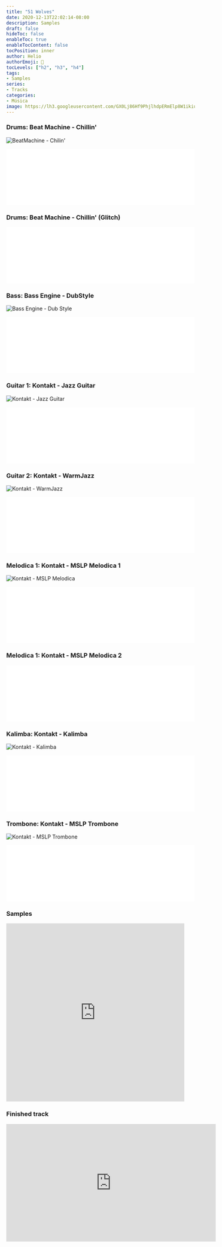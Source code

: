 ```yaml
---
title: "51 Wolves"
date: 2020-12-13T22:02:14-08:00
description: Samples
draft: false
hideToc: false
enableToc: true
enableTocContent: false
tocPosition: inner
author: Helio
authorEmoji: 📡
tocLevels: ["h2", "h3", "h4"]
tags:
- Samples
series:
- Tracks
categories:
- Música
image: https://lh3.googleusercontent.com/GX0Lj86Hf9PhjlhdpERmElp8W1ikiufXLDdstsi_2dt_uhG1W_zHj6VF37M2kyvYjJ60xVd-IY-p_LkRbSAbSvm4aiU5nWlwMGInZ6XtikXePKlkUze1weEgDoBT03f8TGvBVV2SEi3TJMlyuTB3cx7Gj4dcZtlVfaFhiXeqCDruY_G8BM8NTZHGu4iRQQpIZaqjArA5YtslRV9Bt_Kc7uLqyj6VXHBdlNvIsTAd1tIoyS5sMxHLWVjr3jB9wue8xylsS5QbPoAV8WXU3hekyb7T_LeRj7cbNbbkvyrl94mn-DURSLRHYawc5ZJXzpqTYHRhdHUcZaYdGoS2dEHobb0djYQLkSGbmjR9vUiJ7VxRQknSHk78eCjZo61AQeZRtQmISGhvOGFihpFHXplEQBDIpxslKs2SzqY2Xrn4a4SejDg_SA3dVwvj_D6-FXvOWhkQg1YqGKkmb0KFDTXA-r7YZNXrEtluu35uSN9iAl_OFHYFCEDK7riX9w3pQoLkOuH3dWtoIO257gpHRqKthaulJKaAtRyXq1L_zMEbknkFr3puuB01mxqAN7HXf4rF80bKLXR2cL8qAi9pF1p_3VQYa0vqYtv6eQ2YUdrxawNFHPWY6HYNAm8ANIzFykE8Jwa5xIxhpoGdk660x69n-4U5GZA7d3rOnAboqkUV-x_wiJEa7MvsFAaBxoeBdQ=w551-h533-no?authuser=3
---
```



### Drums: Beat Machine - Chillin'

![BeatMachine - Chilin'](https://lh3.googleusercontent.com/AfrDbQLgLQ_u93mU-5blzBep53BFBFJgIbHkBksD6hk-an_PPZ-KeQvm8584cDKr6fKxjFZr7VQVC63SuZ6UeRqSe_PgOw0xGrc60Y_IP_Cmj9U6-8qtnfecgQ1kuJT6bsJrDp_KBgK4PG65PcNL4nOpit2A3X8UMAlIVbfGebBYw0ZBr_2Om-4aUjuxdgxVWT2g9-dh0151jl_717OtWwcJ6AMOsqqkvh5worxHisvjq1_vFQgWYwf9ipaOOaZa_WK8h1m_jxtZywSP5V8Al1ZngjdxAH4vNF8TuIDrLG3f3bSlfRZTFbYKsLaThNpgzRHta_cv2jl2cmTMwU2JoZYrRiAQVe9UApYLR89qFj55G7U0_xb-mDSK7QZEHXVz5Ns9fOaDgDKh0-CIAUhC_AKmp23KNG9c2je_HVfkG16-klN_IyY5DyHMulQ_WzYkCnwk3VCnlVPQw8xoHZRKFM47q--RoL3ERhpRsjDYPnbgT4wQnFq6SaiBE8azcIrsr0-REleQSrX75cm9siXYzz4V0gBxG_-w2Pb5wB1GyoODcHUbixRQ59PuM3Q9bAgpiDfqvQDq9gksl9FPuhN3ae0p1af2m6dTgmugclAXx6Z0Lk2BqqXGZ281zhS9Xln0eC95o2RrNgvAQL5kXCBBI_LaK7Ce4bF2QlN_aV44rnuLF40rsE871O-sDhzjnA=w662-h298-no?authuser=3)

<iframe src="//yourlisten.com/embed/html5?17806920" frameborder="0"
                            style='width:100%;'></iframe>

### Drums: Beat Machine - Chillin' (Glitch)

<iframe
                            src="//yourlisten.com/embed/html5?17806931" frameborder="0"
                            style='width:100%;'></iframe>

### Bass: Bass Engine - DubStyle

![Bass Engine - Dub Style](https://lh3.googleusercontent.com/_pfbXLX1N8xskQfN9z7XLjN3Wj2ikKsIo5UuQ6VAKFaJkjSAuyME6uESg_vFz4VlCVvYi6-d8THckoJdsJ4UVvF8H5fBO50tSatAOmvWrd3ANw5yEBWEf8_8ZC2TFfXre_miDcdZuohx5sJF3Yef63W0Pbo_8glAl1cFYV-DUUNFl1HyZHiKlA1s292hSWOoT7bqxxeQQItCNRlD-1MfGFXI6FIF1Lu9WnZwqK74zbqN5Hc1QcVpzFR0Fkk68ObzoMx-uzrtIVJ-7uWNcNTnaIn34FO-wjpgCxjfaf8mgRQ8hNjmLRA5hIXKoE-qkFoBJKKg4V56NGpOV4p9MqNRRrRniFVyaehi9P0wAL3jSZHSmSD4Dy_sNBhOlr2Oc81Z26zMsQsnb7ZerfXl0rsg-rjKGP2xiBya3hSj1-NgvgpHnPFdl-nLRFW0flQoT6QqgpZWbHUBwPirLsfHyvFtuiJKxMdgVBN0fnT9JiDsu9oxdXezZU5JDTX7rsF8UhcqnxoVFsqZpyefH0vO0eC0wQJQ0ZkJFAQV2MQ9_V3OAFck6FYqEyl0k-t1aCMV1AxLjS8PI0lELVCKg9DpjuucR8nw6EHAANxF9nschxCV9TSTuq1rrIxqEvkcGTKxD62LUpI-OF83tH2lukNPKi94JQVRAcjgDIcDlcZjyp4lCLMEwL1R3Ay92BDzQ7BSgg=w704-h502-no?authuser=3)

<iframe
                            src="//yourlisten.com/embed/html5?17806932" frameborder="0"
                            style='width:100%;'></iframe>

### Guitar 1: Kontakt - Jazz Guitar

![Kontakt - Jazz Guitar](https://lh3.googleusercontent.com/JuRQaflbMNT6WcQ6Ocv1z92vKR9V6HVqsjiPxpO0xlrff2pXreSjf-EGsaDqSIk1kDf42KhX9S_7IayOBkCf3zVQGmzU_KQ6V7htKYwIy0IMrDV2OgQ7jIilgyZ2nZYnFgSgnrRbaSUNYyPZjkiIt_gFpPWddh-GI3iEE-21b8eHCMKEmRnk-zik0ehNgkvuKcJvBiAno-q-8Z17-s7WfYh0rmLKFydaltMBcVUkb9wk-I3rrxvbDCtjP_in4DOrmQtlZTVwUcj_34RePVMLaHlV1UoymTx_rDDgc7aW5oMJ90Ssnlv2a3yEyr1bEbYf0o8hJSeBFbiMqBUOIsGxT9ctOLjpmu3uMqExmncQJKgoQqqMUkiIxi71zm1CFF5ArJeRBlnXAlg5hCdLbwWbDkVNC_8LHrn6Dsrr0CXui5w70u_W1FZAoXA0ASXW_5BO8ayjyjj_OpF4ZDlWWKdIjLwbkj7y00hmgDrukHuT5YT2VEwH7BOKiL1m_8Tf3Cr6rlcC9_OKLRbEyIp-CEnbLCNRxjzgvVcnus0VQylrM1y8enI1K3mLOzSiwLclBzLkhDd4cK38mTBGEnYqneC1H8EzrASuPbnVgmymAAn68tjZmSkqXReIkosqavJKmetyy7UjJadhpnYBueTeEdTkFgcPdHEsLUaVj9lqORdYvwofqrZjpMtx-BuYdHpAgg=w653-h313-no?authuser=3)

<iframe
                            src="//yourlisten.com/embed/html5?17806933" frameborder="0"
                            style='width:100%;'></iframe>

### Guitar 2: Kontakt - WarmJazz

![Kontakt - WarmJazz](https://lh3.googleusercontent.com/Ip02ULL88WYFYhtmWKoecZsiIdbnK7guTbYfhuGKQB31K5QDgoQCxxCF91rXAN5a6pPx4IwI44ZvMjr9heh1hMHHYvzv3W1gtV92NUjB8OSMD6NVy8mmW0CUKDp9gvxOqGR4RNzGX52dLGJbjr4B0y_1jJuz7D7LGvr03OdzgmJOlPlnTiCwRxxPnhjniWI8tUr8OSKlGeUxoTEoYXaOdsvefjKzpKWBrtJzieTpv3-WDmb-ZWRZBqE00BEpWJ_eZeGZ8lZwCYnuz0S-hdp2GIrjvvkpPPlT-B-fVTmNH-cEUFmiExXIvthi29e52yOLJZWyrPTfykNJ5f9TRBql7aogrdTIhiFWbZcaBUlRk0KmCOd3TY1n6aSxakMFsl-2q7OmILaJ0KZBe6gNIaUBRN6rA1MtDIuhCcsfozMtSTReuznl9Xj8HZOYre_mIhE0puCLAW7dwtK_rzNT3Pi-JM8oIUyGdzacg_EP9XaNW5VSuIKoKaOC-EJBs9gQIod0DJTN7dzQGnyw4h7SwGsa4RQyNvXM5wiiA2iUvCyCvXfre4GB0wftJ1jK2gOUH4O3cQJGcd3LQ81-r16Qlytw-Fy-7X5ku2egZ9pdL5YXF1_8rkXZutYGhIIhC9UhOB796XKH84gpRkcH8r-nL04ac9PhUVwenzbk4zUih_-7-XYpXgwxuxHj0B7eCXOzJw=w654-h297-no?authuser=3)

<iframe
                            src="//yourlisten.com/embed/html5?17806934" frameborder="0"
                            style='width:100%;'></iframe>

### Melodica 1: Kontakt - MSLP Melodica 1

![Kontakt - MSLP Melodica](https://lh3.googleusercontent.com/s6P2wumCRu8PFadTwb-6APb96qGhuPQe91uXHQThkgI8KLunkfWv3EZdx3TZjs7lUrW-cHjVFjVXOHZxnaJkhv4Fqzpi4-RnWRK56IxeqZ9YsM8on7scyf14zpyiHL6J0PJuTr8a2JonUgtmUKhst7SdKqYKGQ-B1STLoPSZ6GdjmPEtT6cQDp1B3V_2AVhgNRTg9lH8F92o3svwvBVhr36bcEQsLpcKh2JKEivA1_vn08dQLvwvU206xY8iW12kTyArTQ4dFhqm5qlzYIMHlJFb4udV20W5-T3p6RibQXSd0ymb6z5aEhd0qe9a2vFMBaCMt65Czmt1QE0F2Q1DvLWMi9O4FpxS4yDmZJsLnu-IMybKIAwBBmXV_20IHVpZG8bTFiX-nggLlfqWOJLv-J2zLZ1o0d4NkRVmYT_8arDswp7qolN2mJrl6_JQTIsK0ptJFDzr9_4zs-h9AFAWF02bWrGnR3wUSqd6k5suT_XpnUT8GQlKTrqGEZc82cgrFIOoTRvgZuw85dXJfL5M6-eyy1-QfnAmJAD0RdjZRs1X76A3-RGMzYuEMgThbukytm8aJ8BKqZUeNeQcb8qOsyuIfjXAdoc9g_63BdfNulK-3hgcJCWj3VnajzQ0__mNqeHrQ_of1p8_Xto_nSYn5Ib7eEljUCN7qdlsdHJjdO14LbjpYy7bPsLgwR_0wQ=w654-h316-no?authuser=3)

<iframe
                            src="//yourlisten.com/embed/html5?17806936" frameborder="0"
                            style='width:100%;'></iframe>
                            
### Melodica 1: Kontakt - MSLP Melodica 2

<iframe
                            src="//yourlisten.com/embed/html5?17806937" frameborder="0"
                            style='width:100%;'></iframe>

### Kalimba: Kontakt - Kalimba

![Kontakt - Kalimba](https://lh3.googleusercontent.com/R1TWOrFa_eIWE0WETSUJVvFCdlyCwTuCjC2BhZ-_rNY1KQ2Tuzz5yLdgbQss2CsV8mRMpPBfUHAXzPjJxo47sJj8vQFVT0p5DzHKNElYvlXgby5dducTrISuCCuS3nROf4pi2L5QCsdOe86R2C1v6d-30OYmcgLRAzyaBihBZT_gCu6OlAlyXw2nEfNlGOHemSz8H1dlY60NkIW1pEdZQwHbPWF7PzGiLzfk0zrKpFaFGEatGDbQcFpr4Ig6tmpnwW5QNagVyoUsYwrJAdsbVKJ8dygq1nygioW9IWgYT74WlaUpu06ihlgCDJ2FEYZJd_jkdGz_QodvRSaGDoKDEhjYUeoRulzKCy_3IcljDxbDd9Bmvd-VL3l3ULkjAT3WOzoVzvQRo4lnxbUJNhb2K3oZf3XOsEXXcB0C969b00lzQvZFvGSUqlYzC1ZovEfIYcvhNYFb7BCR9Vw6yagl31jle3JMtGDUh_c9g77Sz7ROUUAPlwhb6K6ewOHXCOanzVdaV6lCvgfcdOw1dLfNMrnTFQEiqX-K4ZqQHoZu_HCQ_M-p8F_RvnlEQs5R6bjZLtyaabKXVwUR4KTiH0P-7CkVV6tIB3klCM3wQpnHJBkv67mHJSwhhhnAjPVg8f_w81rMPEmHQaiCeAJwbtH_bPlO8AVNafFVD4O0EM4cj1yxnJ0ESUlbPJ4-XU6Vyg=w648-h318-no?authuser=3)

<iframe
                            src="//yourlisten.com/embed/html5?17806938" frameborder="0"
                            style='width:100%;'></iframe>

### Trombone: Kontakt - MSLP Trombone

![Kontakt - MSLP Trombone](https://lh3.googleusercontent.com/Eu-C4V9sD27e9IfWf_xFXnvaroyH83GihSwXvuaGqrWFpKMZV3--hN-ugVGO_goaa6PXlhD04E1SIkNrzAxVT20E3XQ7Q312C3KGMZ2drc2wadOqa866p9V95MNtXBc1adUD-3YET_itlGkWr9ISSNazn7Ek-Qb_OToYP09uaeCx9JwZbsyGdjyW2hu3vSe7zIwuzc5_IdQVThuRo_Wa4Ep2b95hWQu53dA_VEf17HPEDNUCwOQxHE6qNDD4XmwSHjl2ZTRLBjP-nAowXlAlCjMeOk_1nhgN0hnq-3sI0csDQWuNdY7mFnBbT3f7XJBHao8pNunHtiQV3W3t6Z_IUhHecl_U-mjSDhlAwBseyKG45esR9BaMVNjeI5ZKWi3zu35LcTWIJ06JapNGaRzwGTsh8Wl5T4bzoU0_hWv2TmWIrF_7tzV_TSDd3gB2iFKBGMXqoWHrGupU0Rs9lFfEvfv2u7baCppmsf-0f-sErbsKLUpxrA3vUaBZ359wGtbQ3Ogwa0E_tvD7w3HhJd8EQxEASul9aX-7n0O7sH3SQtU_3gXMxyqRKB3vcCABQLU8OllZC4fkQyWHfk-4uqCsxHLtvdayYfviG_em0wOy5YiQtZkoDjlnfSIBJtXQnKqKw4YL_VrWo6LLixnsPDCs6bgBhpPhRttx58C3aGYD8T6J5ozMZ9ATojhAPukDJw=w653-h318-no?authuser=3)

<iframe
                            src="//yourlisten.com/embed/html5?17806939" frameborder="0"
                            style='width:100%;'></iframe>

### Samples

<iframe src="https://www.facebook.com/plugins/video.php?height=476&href=https%3A%2F%2Fwww.facebook.com%2Fnywolforg%2Fvideos%2F10155854357782635%2F&show_text=false&width=476" width="476" height="476" style="border:none;overflow:hidden" scrolling="no" frameborder="0" allowfullscreen="true" allow="autoplay; clipboard-write; encrypted-media; picture-in-picture; web-share" allowFullScreen="true"></iframe>

### Finished track

<iframe src="https://www.facebook.com/plugins/video.php?height=314&href=https%3A%2F%2Fwww.facebook.com%2Fhelio.irie%2Fvideos%2F1892357107480022%2F&show_text=false&width=560" width="560" height="314" style="border:none;overflow:hidden" scrolling="no" frameborder="0" allowfullscreen="true" allow="autoplay; clipboard-write; encrypted-media; picture-in-picture; web-share" allowFullScreen="true"></iframe>
